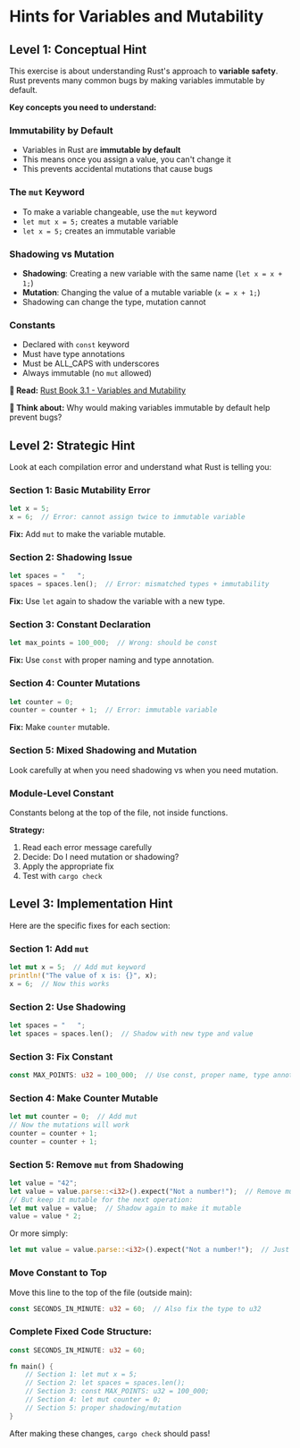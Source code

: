 # Hints for Variables and Mutability

## Level 1: Conceptual Hint

This exercise is about understanding Rust's approach to **variable safety**. Rust prevents many common bugs by making variables immutable by default.

**Key concepts you need to understand:**

### Immutability by Default
- Variables in Rust are **immutable by default**
- This means once you assign a value, you can't change it
- This prevents accidental mutations that cause bugs

### The `mut` Keyword
- To make a variable changeable, use the `mut` keyword
- `let mut x = 5;` creates a mutable variable
- `let x = 5;` creates an immutable variable

### Shadowing vs Mutation
- **Shadowing**: Creating a new variable with the same name (`let x = x + 1;`)
- **Mutation**: Changing the value of a mutable variable (`x = x + 1;`)
- Shadowing can change the type, mutation cannot

### Constants
- Declared with `const` keyword
- Must have type annotations
- Must be ALL_CAPS with underscores
- Always immutable (no `mut` allowed)

**📖 Read:** [Rust Book 3.1 - Variables and Mutability](https://doc.rust-lang.org/book/ch03-01-variables-and-mutability.html)

**💭 Think about:** Why would making variables immutable by default help prevent bugs?

## Level 2: Strategic Hint

Look at each compilation error and understand what Rust is telling you:

### Section 1: Basic Mutability Error
```rust
let x = 5;
x = 6;  // Error: cannot assign twice to immutable variable
```
**Fix:** Add `mut` to make the variable mutable.

### Section 2: Shadowing Issue  
```rust
let spaces = "   ";
spaces = spaces.len();  // Error: mismatched types + immutability
```
**Fix:** Use `let` again to shadow the variable with a new type.

### Section 3: Constant Declaration
```rust
let max_points = 100_000;  // Wrong: should be const
```
**Fix:** Use `const` with proper naming and type annotation.

### Section 4: Counter Mutations
```rust
let counter = 0;
counter = counter + 1;  // Error: immutable variable
```
**Fix:** Make `counter` mutable.

### Section 5: Mixed Shadowing and Mutation
Look carefully at when you need shadowing vs when you need mutation.

### Module-Level Constant
Constants belong at the top of the file, not inside functions.

**Strategy:**
1. Read each error message carefully
2. Decide: Do I need mutation or shadowing?
3. Apply the appropriate fix
4. Test with `cargo check`

## Level 3: Implementation Hint

Here are the specific fixes for each section:

### Section 1: Add `mut`
```rust
let mut x = 5;  // Add mut keyword
println!("The value of x is: {}", x);
x = 6;  // Now this works
```

### Section 2: Use Shadowing
```rust
let spaces = "   ";
let spaces = spaces.len();  // Shadow with new type and value
```

### Section 3: Fix Constant
```rust
const MAX_POINTS: u32 = 100_000;  // Use const, proper name, type annotation
```

### Section 4: Make Counter Mutable
```rust
let mut counter = 0;  // Add mut
// Now the mutations will work
counter = counter + 1;
counter = counter + 1;
```

### Section 5: Remove `mut` from Shadowing
```rust
let value = "42";
let value = value.parse::<i32>().expect("Not a number!");  // Remove mut from let
// But keep it mutable for the next operation:
let mut value = value;  // Shadow again to make it mutable
value = value * 2;
```

Or more simply:
```rust
let mut value = value.parse::<i32>().expect("Not a number!");  // Just add mut here
```

### Move Constant to Top
Move this line to the top of the file (outside main):
```rust
const SECONDS_IN_MINUTE: u32 = 60;  // Also fix the type to u32
```

### Complete Fixed Code Structure:
```rust
const SECONDS_IN_MINUTE: u32 = 60;

fn main() {
    // Section 1: let mut x = 5;
    // Section 2: let spaces = spaces.len();
    // Section 3: const MAX_POINTS: u32 = 100_000;
    // Section 4: let mut counter = 0;
    // Section 5: proper shadowing/mutation
}
```

After making these changes, `cargo check` should pass!